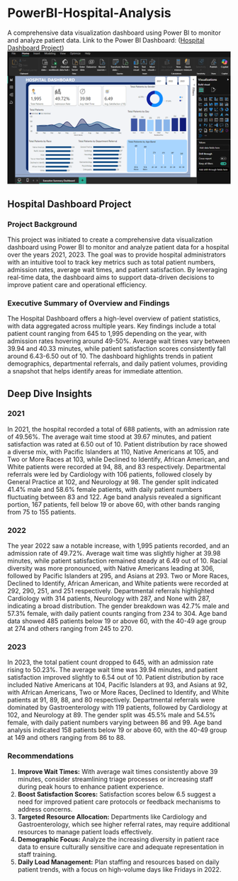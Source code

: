 # PowerBI-Hospital-Analysis
A comprehensive data visualization dashboard using Power BI to monitor and analyze patient data.
Link to the Power BI Dashboard: ([Hospital Dashboard Project](https://app.powerbi.com/groups/me/reports/fce802a2-d037-4051-a713-313ce5565bbb/81a4859f957636056074?experience=power-bi))
![Hospital Dashboard](https://github.com/Kepher-cyber/PowerBI-Hospital-Data-Analysis/blob/main/Screenshot%20(3863).png)
## Hospital Dashboard Project 
### Project Background
This project was initiated to create a comprehensive data visualization dashboard using Power BI to monitor and analyze patient data for a hospital over the years 2021, 2023. The goal was to provide hospital administrators with an intuitive tool to track key metrics such as total patient numbers, admission rates, average wait times, and patient satisfaction. By leveraging real-time data, the dashboard aims to support data-driven decisions to improve patient care and operational efficiency.
### Executive Summary of Overview and Findings
The Hospital Dashboard offers a high-level overview of patient statistics, with data aggregated across multiple years. Key findings include a total patient count ranging from 645 to 1,995 depending on the year, with admission rates hovering around 49-50%. Average wait times vary between 39.94 and 40.33 minutes, while patient satisfaction scores consistently fall around 6.43-6.50 out of 10. The dashboard highlights trends in patient demographics, departmental referrals, and daily patient volumes, providing a snapshot that helps identify areas for immediate attention.
## Deep Dive Insights
### 2021
In 2021, the hospital recorded a total of 688 patients, with an admission rate of 49.56%. The average wait time stood at 39.67 minutes, and patient satisfaction was rated at 6.50 out of 10. Patient distribution by race showed a diverse mix, with Pacific Islanders at 110, Native Americans at 105, and Two or More Races at 103, while Declined to Identify, African American, and White patients were recorded at 94, 88, and 83 respectively. Departmental referrals were led by Cardiology with 106 patients, followed closely by General Practice at 102, and Neurology at 98. The gender split indicated 41.4% male and 58.6% female patients, with daily patient numbers fluctuating between 83 and 122. Age band analysis revealed a significant portion, 167 patients, fell below 19 or above 60, with other bands ranging from 75 to 155 patients.
### 2022
The year 2022 saw a notable increase, with 1,995 patients recorded, and an admission rate of 49.72%. Average wait time was slightly higher at 39.98 minutes, while patient satisfaction remained steady at 6.49 out of 10. Racial diversity was more pronounced, with Native Americans leading at 306, followed by Pacific Islanders at 295, and Asians at 293. Two or More Races, Declined to Identify, African American, and White patients were recorded at 292, 290, 251, and 251 respectively. Departmental referrals highlighted Cardiology with 314 patients, Neurology with 287, and None with 287, indicating a broad distribution. The gender breakdown was 42.7% male and 57.3% female, with daily patient counts ranging from 234 to 304. Age band data showed 485 patients below 19 or above 60, with the 40-49 age group at 274 and others ranging from 245 to 270.
### 2023
In 2023, the total patient count dropped to 645, with an admission rate rising to 50.23%. The average wait time was 39.94 minutes, and patient satisfaction improved slightly to 6.54 out of 10. Patient distribution by race included Native Americans at 104, Pacific Islanders at 93, and Asians at 92, with African Americans, Two or More Races, Declined to Identify, and White patients at 91, 89, 88, and 80 respectively. Departmental referrals were dominated by Gastroenterology with 119 patients, followed by Cardiology at 102, and Neurology at 89. The gender split was 45.5% male and 54.5% female, with daily patient numbers varying between 86 and 99. Age band analysis indicated 158 patients below 19 or above 60, with the 40-49 group at 149 and others ranging from 86 to 88.
### Recommendations

1. **Improve Wait Times:** With average wait times consistently above 39 minutes, consider streamlining triage processes or increasing staff during peak hours to enhance patient experience.
2. **Boost Satisfaction Scores:** Satisfaction scores below 6.5 suggest a need for improved patient care protocols or feedback mechanisms to address concerns.
3. **Targeted Resource Allocation:** Departments like Cardiology and Gastroenterology, which see higher referral rates, may require additional resources to manage patient loads effectively.
4. **Demographic Focus:** Analyze the increasing diversity in patient race data to ensure culturally sensitive care and adequate representation in staff training.
5. **Daily Load Management:** Plan staffing and resources based on daily patient trends, with a focus on high-volume days like Fridays in 2022.
